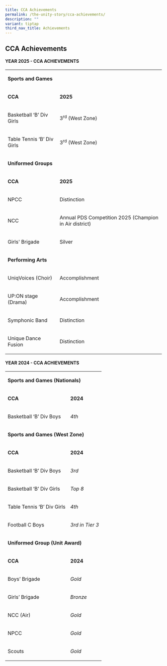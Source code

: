 ```yaml
---
title: CCA Achievements
permalink: /the-unity-story/cca-achievements/
description: ""
variant: tiptap
third_nav_title: Achievements
---
```

<h2>CCA Achievements</h2>
<h4>YEAR 2025 - CCA ACHIEVEMENTS</h4>
<table style="minWidth: 50px">
<colgroup>
<col>
<col>
</colgroup>
<tbody>
<tr>
<td rowspan="1" colspan="2">
<p><strong>Sports and Games</strong>
</p>
</td>
</tr>
<tr>
<td rowspan="1" colspan="1">
<p><strong>CCA</strong>
</p>
</td>
<td rowspan="1" colspan="1">
<p><strong>2025</strong>
</p>
</td>
</tr>
<tr>
<td rowspan="1" colspan="1">
<p>Basketball ‘B’ Div Girls</p>
</td>
<td rowspan="1" colspan="1">
<p>3<sup>rd</sup> (West Zone)</p>
</td>
</tr>
<tr>
<td rowspan="1" colspan="1">
<p>Table Tennis ‘B’ Div Girls</p>
</td>
<td rowspan="1" colspan="1">
<p>3<sup>rd</sup> (West Zone)</p>
</td>
</tr>
<tr>
<td rowspan="1" colspan="2">
<p><strong>Uniformed Groups</strong>
</p>
</td>
</tr>
<tr>
<td rowspan="1" colspan="1">
<p><strong>CCA</strong>
</p>
</td>
<td rowspan="1" colspan="1">
<p><strong>2025</strong>
</p>
</td>
</tr>
<tr>
<td rowspan="1" colspan="1">
<p>NPCC</p>
</td>
<td rowspan="1" colspan="1">
<p>Distinction</p>
</td>
</tr>
<tr>
<td rowspan="1" colspan="1">
<p>NCC</p>
</td>
<td rowspan="1" colspan="1">
<p>Annual PDS Competition 2025 (Champion in Air district)</p>
</td>
</tr>
<tr>
<td rowspan="1" colspan="1">
<p>Girls' Brigade</p>
</td>
<td rowspan="1" colspan="1">
<p>Silver</p>
</td>
</tr>
<tr>
<td rowspan="1" colspan="2">
<p><strong>Performing Arts</strong>
</p>
</td>
</tr>
<tr>
<td rowspan="1" colspan="1">
<p>UniqVoices (Choir)</p>
</td>
<td rowspan="1" colspan="1">
<p>Accomplishment</p>
</td>
</tr>
<tr>
<td rowspan="1" colspan="1">
<p>UP:ON stage (Drama)</p>
</td>
<td rowspan="1" colspan="1">
<p>Accomplishment</p>
</td>
</tr>
<tr>
<td rowspan="1" colspan="1">
<p>Symphonic Band</p>
</td>
<td rowspan="1" colspan="1">
<p>Distinction</p>
</td>
</tr>
<tr>
<td rowspan="1" colspan="1">
<p>Unique Dance Fusion</p>
</td>
<td rowspan="1" colspan="1">
<p>Distinction</p>
</td>
</tr>
</tbody>
</table>
<p></p>
<h4>YEAR 2024 - CCA ACHIEVEMENTS</h4>
<p></p>
<table style="minWidth: 50px">
<colgroup>
<col>
<col>
</colgroup>
<tbody>
<tr>
<td rowspan="1" colspan="2">
<p><strong>Sports and Games (Nationals)</strong>
</p>
</td>
</tr>
<tr>
<td rowspan="1" colspan="1">
<p><strong>CCA</strong>
</p>
</td>
<td rowspan="1" colspan="1">
<p><strong>2024</strong>
</p>
</td>
</tr>
<tr>
<td rowspan="1" colspan="1">
<p>Basketball ‘B’ Div Boys</p>
</td>
<td rowspan="1" colspan="1">
<p><em>4th</em>
</p>
</td>
</tr>
<tr>
<td rowspan="1" colspan="2">
<p><strong>Sports and Games (West Zone)</strong>
</p>
</td>
</tr>
<tr>
<td rowspan="1" colspan="1">
<p><strong>CCA</strong>
</p>
</td>
<td rowspan="1" colspan="1">
<p><strong>2024</strong>
</p>
</td>
</tr>
<tr>
<td rowspan="1" colspan="1">
<p>Basketball ‘B’ Div Boys</p>
</td>
<td rowspan="1" colspan="1">
<p><em>3rd</em>
</p>
</td>
</tr>
<tr>
<td rowspan="1" colspan="1">
<p>Basketball ‘B’ Div Girls</p>
</td>
<td rowspan="1" colspan="1">
<p><em>Top 8</em>
</p>
</td>
</tr>
<tr>
<td rowspan="1" colspan="1">
<p>Table Tennis ‘B’ Div Girls</p>
</td>
<td rowspan="1" colspan="1">
<p><em>4th</em>
</p>
</td>
</tr>
<tr>
<td rowspan="1" colspan="1">
<p>Football C Boys</p>
</td>
<td rowspan="1" colspan="1">
<p><em>3rd in Tier 3</em>
</p>
</td>
</tr>
<tr>
<td rowspan="1" colspan="2">
<p><strong>Uniformed Group (Unit Award)</strong>
</p>
</td>
</tr>
<tr>
<td rowspan="1" colspan="1">
<p><strong>CCA</strong>
</p>
</td>
<td rowspan="1" colspan="1">
<p><strong>2024</strong>
</p>
</td>
</tr>
<tr>
<td rowspan="1" colspan="1">
<p>Boys’ Brigade</p>
</td>
<td rowspan="1" colspan="1">
<p><em>Gold</em>
</p>
</td>
</tr>
<tr>
<td rowspan="1" colspan="1">
<p>Girls’ Brigade</p>
</td>
<td rowspan="1" colspan="1">
<p><em>Bronze</em>
</p>
</td>
</tr>
<tr>
<td rowspan="1" colspan="1">
<p>NCC (Air)</p>
</td>
<td rowspan="1" colspan="1">
<p><em>Gold</em>
</p>
</td>
</tr>
<tr>
<td rowspan="1" colspan="1">
<p>NPCC</p>
</td>
<td rowspan="1" colspan="1">
<p><em>Gold</em>
</p>
</td>
</tr>
<tr>
<td rowspan="1" colspan="1">
<p>Scouts</p>
</td>
<td rowspan="1" colspan="1">
<p><em>Gold</em>
</p>
</td>
</tr>
</tbody>
</table>
<p></p>